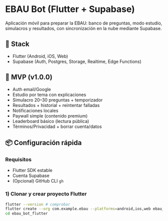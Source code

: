 # EBAU Bot (Flutter + Supabase)


Aplicación móvil para preparar la EBAU: banco de preguntas, modo estudio, simulacros y resultados, con sincronización en la nube mediante Supabase.


## 🚀 Stack
- Flutter (Android, iOS, Web)
- Supabase (Auth, Postgres, Storage, Realtime, Edge Functions)


## 🎯 MVP (v1.0.0)
- Auth email/Google
- Estudio por tema con explicaciones
- Simulacro 20–30 preguntas + temporizador
- Resultados + historial + reintentar falladas
- Notificaciones locales
- Paywall simple (contenido premium)
- Leaderboard básico (lectura pública)
- Términos/Privacidad + borrar cuenta/datos


## 📦 Configuración rápida
### Requisitos
- Flutter SDK estable
- Cuenta Supabase
- (Opcional) GitHub CLI `gh`


### 1) Clonar y crear proyecto Flutter
```bash
flutter --version # comprobar
flutter create --org com.example.ebau --platforms=android,ios,web ebau_bot_flutter
cd ebau_bot_flutter
